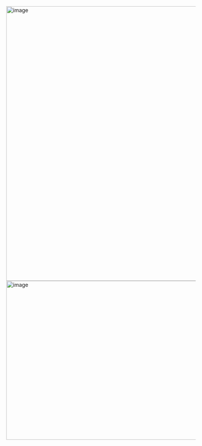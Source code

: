 <img width="627" height="729" alt="image" src="https://github.com/user-attachments/assets/430730e4-11c3-4b50-a2f7-ebdcc612286d" />
<img width="552" height="422" alt="image" src="https://github.com/user-attachments/assets/da6020d2-802a-4b63-8196-fb058cf9d8db" />

